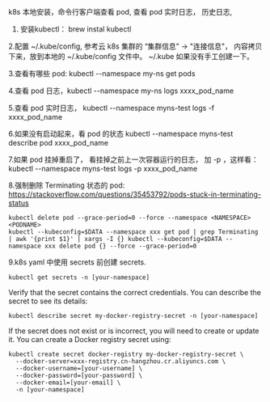 k8s 本地安装，命令行客户端查看 pod, 查看 pod 实时日志， 历史日志, 

1. 安装kubectl： brew instal kubectl

2.配置 ~/.kube/config, 参考云 k8s 集群的 “集群信息” -> "连接信息"， 内容拷贝下来，放到本地的  ~/.kube/config 文件中。 ~/.kube 如果没有手工创建一下。

3.查看有哪些 pod: kubectl --namespace my-ns get pods

4.查看 pod 日志，kubectl --namespace my-ns logs xxxx_pod_name

5.查看 pod 实时日志， kubectl --namespace myns-test logs -f xxxx_pod_name

6.如果没有启动起来，看 pod 的状态   kubectl --namespace myns-test describe pod xxxx_pod_name

7.如果 pod 挂掉重启了， 看挂掉之前上一次容器运行的日志， 加 -p ，这样看： kubectl --namespace myns-test logs -p xxxx_pod_name

8.强制删除 Terminating 状态的 pod:  https://stackoverflow.com/questions/35453792/pods-stuck-in-terminating-status
```
kubectl delete pod --grace-period=0 --force --namespace <NAMESPACE> <PODNAME>
kubectl --kubeconfig=$DATA --namespace xxx get pod | grep Terminating | awk '{print $1}' | xargs -I {} kubectl --kubeconfig=$DATA --namespace xxx delete pod {} --force --grace-period=0
```

9.k8s yaml 中使用 secrets 前创建 secrets.

``` kubectl get secrets -n [your-namespace] ```

Verify that the secret contains the correct credentials. You can describe the secret to see its details:

``` kubectl describe secret my-docker-registry-secret -n [your-namespace] ```

If the secret does not exist or is incorrect, you will need to create or update it. You can create a Docker registry secret using:
```
kubectl create secret docker-registry my-docker-registry-secret \
  --docker-server=xxx-registry.cn-hangzhou.cr.aliyuncs.com \
  --docker-username=[your-username] \
  --docker-password=[your-password] \
  --docker-email=[your-email] \
  -n [your-namespace]
```
